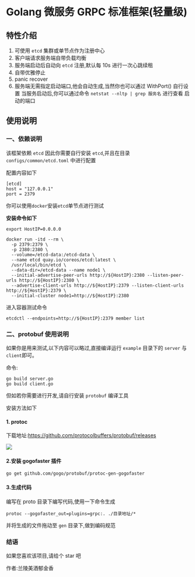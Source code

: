 
# Golang 微服务 GRPC 标准框架(轻量级)

## 特性介绍

1. 可使用 `etcd` 集群或单节点作为注册中心
2. 客户端请求服务端自带负载均衡
3. 服务端启动后自动向 `etcd` 注册,默认每 10s 进行一次心跳续租
4. 自带优雅停止
5. panic recover
6. 服务端无需指定启动端口,他会自动生成,当然你也可以通过 WithPort() 自行设置
   当服务启动后,你可以通过命令 `netstat --nltp | grep 服务名` 进行查看
   启动的端口

## 使用说明

### 一、依赖说明

该框架依赖 `etcd` 因此你需要自行安装 `etcd`,并且在目录`configs/common/etcd.toml` 中进行配置

配置内容如下

```
[etcd]
host = "127.0.0.1"
port = 2379
```
你可以使用`docker`安装`etcd`单节点进行测试

**安装命令如下**

```
export HostIP=0.0.0.0
```
```
docker run -itd --rm \
  -p 2379:2379 \
  -p 2380:2380 \
  --volume=/etcd-data:/etcd-data \
  --name etcd quay.io/coreos/etcd:latest \
  /usr/local/bin/etcd \
  --data-dir=/etcd-data --name node1 \
  --initial-advertise-peer-urls http://${HostIP}:2380 --listen-peer-urls http://${HostIP}:2380 \
  --advertise-client-urls http://${HostIP}:2379 --listen-client-urls http://${HostIP}:2379 \
  --initial-cluster node1=http://${HostIP}:2380
```
进入容器测试命令
```
etcdctl --endpoints=http://${HostIP}:2379 member list
```


### 二、protobuf 使用说明
如果你是用来测试,以下内容可以略过,直接编译运行 `example` 目录下的 `server` 与 `client`即可。

命令:
```
go build server.go
go build client.go
```

但如若你需要进行开发,请自行安装 `protobuf` 编译工具

安装方法如下
#### 1. protoc 

下载地址:https://github.com/protocolbuffers/protobuf/releases

![](http://picture.xhyonline.com/imgs/2021/03/606322cadf88fd7b.png)

#### 2.安装 gogofaster 插件

`go get github.com/gogo/protobuf/protoc-gen-gogofaster`

#### 3.生成代码

编写在 proto 目录下编写代码,使用一下命令生成

`protoc --gogofaster_out=plugins=grpc:. ./目录地址/*`

并将生成的文件拖动至 `gen` 目录下,做到编码规范

### 结语

如果您喜欢该项目,请给个 star 吧

作者:兰陵美酒郁金香
